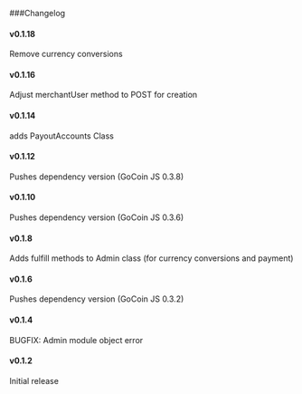###Changelog

#### v0.1.18
Remove currency conversions

#### v0.1.16
Adjust merchantUser method to POST for creation

#### v0.1.14
adds PayoutAccounts Class

#### v0.1.12
Pushes dependency version (GoCoin JS 0.3.8)

#### v0.1.10
Pushes dependency version (GoCoin JS 0.3.6)

#### v0.1.8
Adds fulfill methods to Admin class (for currency conversions and payment)

#### v0.1.6
Pushes dependency version (GoCoin JS 0.3.2)

#### v0.1.4
BUGFIX: Admin module object error

#### v0.1.2
Initial release